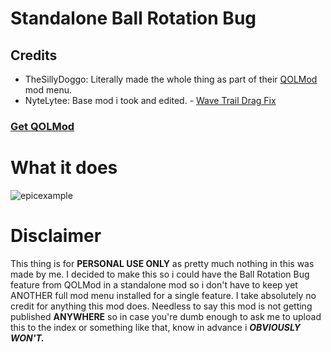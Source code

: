 # Standalone Ball Rotation Bug

## Credits
- TheSillyDoggo: Literally made the whole thing as part of their [QOLMod](https://github.com/TheSillyDoggo/GeodeMenu) mod menu.
- NyteLytee: Base mod i took and edited. - [Wave Trail Drag Fix](https://github.com/nytelytee/geode-wave-trail-drag-fix)

### [Get QOLMod](https://geode-sdk.org/mods/thesillydoggo.qolmod)

# What it does
![epicexample](saritahhh.ball_bug/epicexample.png)

# Disclaimer
This thing is for **PERSONAL USE ONLY** as pretty much nothing in this was made by me. I decided to make this so i could have the Ball Rotation Bug feature from QOLMod in a standalone mod so i don't have to keep yet ANOTHER full mod menu installed for a single feature. I take absolutely no credit for anything this mod does. Needless to say this mod is not getting published **ANYWHERE** so in case you're dumb enough to ask me to upload this to the index or something like that, know in advance i ***OBVIOUSLY WON'T.***
